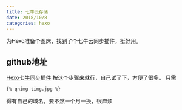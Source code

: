 ```yaml
---
title: 七牛云存储
date: 2018/10/8
categories: hexo
---
```


为Hexo准备个图床，找到了个七牛云同步插件，挺好用。
<!-- more -->

## github地址
[Hexo七牛同步插件](https://github.com/gyk001/hexo-qiniu-sync)
按这个步骤来就行，自己试了下，方便了很多。
只需
```
{% qnimg timg.jpg %}
```

得有自己的域名，要不然一个月一换，很麻烦